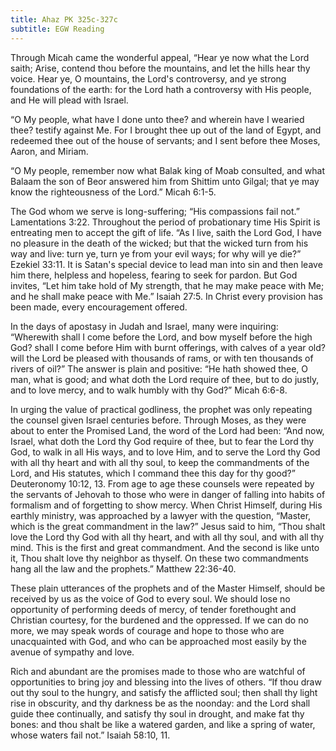 ```yaml
---
title: Ahaz PK 325c-327c
subtitle: EGW Reading
---
```


Through Micah came the wonderful appeal, “Hear ye now what the Lord saith; Arise, contend thou before the mountains, and let the hills hear thy voice. Hear ye, O mountains, the Lord's controversy, and ye strong foundations of the earth: for the Lord hath a controversy with His people, and He will plead with Israel.

“O My people, what have I done unto thee? and wherein have I wearied thee? testify against Me. For I brought thee up out of the land of Egypt, and redeemed thee out of the house of servants; and I sent before thee Moses, Aaron, and Miriam.

“O My people, remember now what Balak king of Moab consulted, and what Balaam the son of Beor answered him from Shittim unto Gilgal; that ye may know the righteousness of the Lord.” Micah 6:1-5.

The God whom we serve is long-suffering; “His compassions fail not.” Lamentations 3:22. Throughout the period of probationary time His Spirit is entreating men to accept the gift of life. “As I live, saith the Lord God, I have no pleasure in the death of the wicked; but that the wicked turn from his way and live: turn ye, turn ye from your evil ways; for why will ye die?” Ezekiel 33:11. It is Satan's special device to lead man into sin and then leave him there, helpless and hopeless, fearing to seek for pardon. But God invites, “Let him take hold of My strength, that he may make peace with Me; and he shall make peace with Me.” Isaiah 27:5. In Christ every provision has been made, every encouragement offered.

In the days of apostasy in Judah and Israel, many were inquiring: “Wherewith shall I come before the Lord, and bow myself before the high God? shall I come before Him with burnt offerings, with calves of a year old? will the Lord be pleased with thousands of rams, or with ten thousands of rivers of oil?” The answer is plain and positive: “He hath showed thee, O man, what is good; and what doth the Lord require of thee, but to do justly, and to love mercy, and to walk humbly with thy God?” Micah 6:6-8.

In urging the value of practical godliness, the prophet was only repeating the counsel given Israel centuries before. Through Moses, as they were about to enter the Promised Land, the word of the Lord had been: “And now, Israel, what doth the Lord thy God require of thee, but to fear the Lord thy God, to walk in all His ways, and to love Him, and to serve the Lord thy God with all thy heart and with all thy soul, to keep the commandments of the Lord, and His statutes, which I command thee this day for thy good?” Deuteronomy 10:12, 13. From age to age these counsels were repeated by the servants of Jehovah to those who were in danger of falling into habits of formalism and of forgetting to show mercy. When Christ Himself, during His earthly ministry, was approached by a lawyer with the question, “Master, which is the great commandment in the law?” Jesus said to him, “Thou shalt love the Lord thy God with all thy heart, and with all thy soul, and with all thy mind. This is the first and great commandment. And the second is like unto it, Thou shalt love thy neighbor as thyself. On these two commandments hang all the law and the prophets.” Matthew 22:36-40.

These plain utterances of the prophets and of the Master Himself, should be received by us as the voice of God to every soul. We should lose no opportunity of performing deeds of mercy, of tender forethought and Christian courtesy, for the burdened and the oppressed. If we can do no more, we may speak words of courage and hope to those who are unacquainted with God, and who can be approached most easily by the avenue of sympathy and love.

Rich and abundant are the promises made to those who are watchful of opportunities to bring joy and blessing into the lives of others. “If thou draw out thy soul to the hungry, and satisfy the afflicted soul; then shall thy light rise in obscurity, and thy darkness be as the noonday: and the Lord shall guide thee continually, and satisfy thy soul in drought, and make fat thy bones: and thou shalt be like a watered garden, and like a spring of water, whose waters fail not.” Isaiah 58:10, 11.